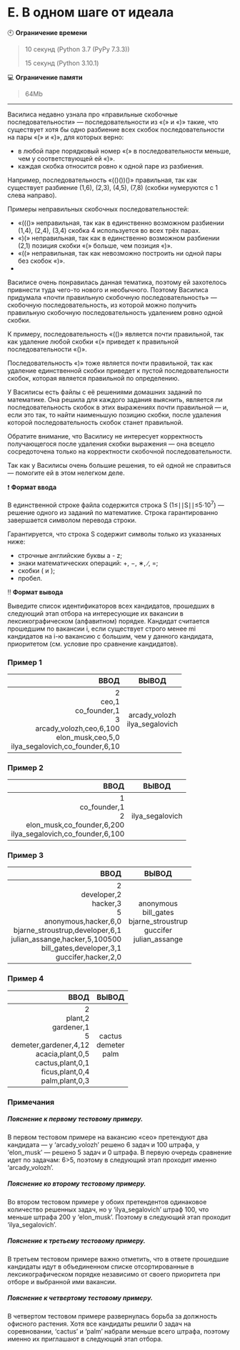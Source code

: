 # E. В одном шаге от идеала

:clock10: **Ограничение времени**

>10 секунд (Python 3.7 (PyPy 7.3.3))
>
>15 секунд (Python 3.10.1)

 
:computer: **Ограничение памяти**

>64Mb

____

Василиса недавно узнала про «правильные скобочные последовательности» — последовательности из «(» и «)» такие, что существует хотя бы одно разбиение всех скобок последовательности на пары «(» и «)», для которых верно:
- в любой паре порядковый номер «(» в последовательности меньше, чем у соответствующей ей «)».
- каждая скобка относится ровно к одной паре из разбиения.

Например, последовательность «(()())()» правильная, так как существует разбиение (1,6), (2,3), (4,5), (7,8) (скобки нумеруются с 1 слева направо).

Примеры неправильных скобочных последовательностей:
- «((()» неправильная, так как в единственно возможном разбиении (1,4), (2,4), (3,4) скобка 4 используется во всех трёх парах.
- «)(» неправильная, так как в единственно возможном разбиении (2,1) позиция скобки «(» больше, чем позиция «)».
- «((» неправильная, так как невозможно построить ни одной пары без скобок «)».
- 
Василисе очень понравилась данная тематика, поэтому ей захотелось привнести туда чего-то нового и необычного. Поэтому Василиса придумала «почти правильную скобочную последовательность» — скобочную последовательность, из которой можно получить правильную скобочную последовательность удалением ровно одной скобки.

К примеру, последовательность «(()» является почти правильной, так как удаление любой скобки «(» приведет к правильной последовательности «()».

Последовательность «)» тоже является почти правильной, так как удаление единственной скобки приведет к пустой последовательности скобок, которая является правильной по определению.

У Василисы есть файлы с её решениями домашних заданий по математике. Она решила для каждого задания выяснить, является ли последовательность скобок в этих выражениях почти правильной — и, если это так, то найти наименьшую позицию скобки, после удаления которой последовательность скобок станет правильной.

Обратите внимание, что Василису не интересует корректность получающегося после удаления скобки выражения — она всецело сосредоточена только на корректности скобочной последовательности.

Так как у Василисы очень большие решения, то ей одной не справиться — помогите ей в этом нелегком деле.



:heavy_exclamation_mark: <b>Формат ввода</b>

В единственной строке файла содержится строка S (1≤∣∣S∣∣≤5⋅10<sup>7</sup>) — решение одного из заданий по математике. Строка гарантированно завершается символом перевода строки.

Гарантируется, что строка S содержит символы только из указанных ниже:
- строчные английские буквы a - z;
- знаки математических операций: +, −, ∗, ∕, =;
- скобки ( и );
- пробел.


:bangbang: <b>Формат вывода</b>

Выведите список идентификаторов всех кандидатов, прошедших в следующий этап отбора на интересующие их вакансии в лексикографическом (алфавитном) порядке.
Кандидат считается прошедшим по вакансии i, если существует строго менее mi кандидатов на i-ю вакансию с большим, чем у данного кандидата, приоритетом (см. условие про сравнение кандидатов).


### Пример 1

| ВВОД | ВЫВОД |
|----:|:----:|
| 2<br/>ceo,1<br/>co_founder,1<br/>3<br/>arcady_volozh,ceo,6,100<br/>elon_musk,ceo,5,0<br/>ilya_segalovich,co_founder,6,10 | arcady_volozh<br/>ilya_segalovich |


### Пример 2

| ВВОД | ВЫВОД |
|----:|:----:|
| 1<br/>co_founder,1<br/>2<br/>elon_musk,co_founder,6,200<br/>ilya_segalovich,co_founder,6,100 | ilya_segalovich |


### Пример 3

| ВВОД | ВЫВОД |
|----:|:----:|
| 2<br/>developer,2<br/>hacker,3<br/>5<br/>anonymous,hacker,6,0<br/>bjarne_stroustrup,developer,6,1<br/>julian_assange,hacker,5,100500<br/>bill_gates,developer,3,1<br/>guccifer,hacker,2,0 | anonymous<br/>bill_gates<br/>bjarne_stroustrup<br/>guccifer<br/>julian_assange |


### Пример 4

| ВВОД | ВЫВОД |
|----:|:----:|
| 2<br/>plant,2<br/>gardener,1<br/>5<br/>demeter,gardener,4,12<br/>acacia,plant,0,5<br/>cactus,plant,0,1<br/>ficus,plant,0,4<br/>palm,plant,0,3 | cactus<br/>demeter<br/>palm |

### Примечания
##### Пояснение к первому тестовому примеру.

В первом тестовом примере на вакансию «ceo» претендуют два кандидата — у ‘arcady_volozh’ решено 6 задач и 100 штрафа, у ‘elon_musk’ — решено 5 задач и 0 штрафа. В первую очередь сравнение идет по задачам: 6>5, поэтому в следующий этап проходит именно ‘arcady_volozh’.
<br/>

##### Пояснение ко второму тестовому примеру.

Во втором тестовом примере у обоих претендентов одинаковое количество решенных задач, но у ‘ilya_segalovich’ штраф 100, что меньше штрафа 200 у ‘elon_musk’. Поэтому в следующий этап проходит ‘ilya_segalovich’.
<br/>

##### Пояснение к третьему тестовому примеру.

В третьем тестовом примере важно отметить, что в ответе прошедшие кандидаты идут в объединенном списке отсортированные в лексикографическом порядке независимо от своего приоритета при отборе и выбранной ими вакансии.
<br/>

##### Пояснение к четвертому тестовому примеру.

В четвертом тестовом примере развернулась борьба за должность офисного растения. Хотя все кандидаты решили 0 задач на соревновании, ‘cactus’ и ‘palm’ набрали меньше всего штрафа, поэтому именно их приглашают в следующий этап отбора.
